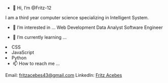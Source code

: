 - 👋 Hi, I’m @Fritz-12

I am a third year computer science specializing in Intelligent System.

- 👀 I’m interested in ...
Web Development
Data Analyst
Software Engineer

- 🌱 I’m currently learning ...
<li> CSS
<li> JavaScript
<li> Python

- 📫 How to reach me ...

Email: fritzacebes43@gmail.com
LinkedIn: [Fritz Acebes](https://www.linkedin.com/in/fritz-william-acebes-70603125a)

<!---
Fritz-12/Fritz-12 is a ✨ special ✨ repository because its `README.md` (this file) appears on your GitHub profile.
You can click the Preview link to take a look at your changes.
--->
